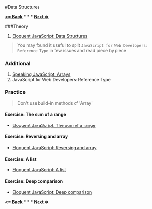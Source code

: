 #Data Structures

**[<= Back](../02-functions-variables-scope-and-memory/functions-variables-scope-and-memory.md)**		*	*	*	**[Next =>](../04-high-order-functions/high-order-functions.md)**


###Theory

1. [Eloquent JavaScript: Data Structures](http://eloquentjavascript.net/04_data.html)


> You may found it useful  to split `JavaScript for Web Developers: Reference Type` in few issues and read piece by piece

### Additional

1. [Speaking JavaScript: Arrays](http://speakingjs.com/es5/ch07.html)
1. JavaScript for Web Developers: Reference Type

### Practice

> Don't use build-in methods of 'Array'

#### Exercise: The sum of a range
 
* [Eloquent JavaScript: The sum of a range](http://eloquentjavascript.net/04_data.html#h_8ZspxiCEC/) 

#### Exercise: Reversing and array

* [Eloquent JavaScript: Reversing and array](http://eloquentjavascript.net/04_data.html#h_6xTmjj4Rf5)

#### Exercise: A list

* [Eloquent JavaScript: A list](http://eloquentjavascript.net/04_data.html#h_nSTX34CM1M)

#### Exercise: Deep comparison

* [Eloquent JavaScript: Deep comparison](http://eloquentjavascript.net/04_data.html#h_IJBU+aXOIC)


**[<= Back](../02-functions-variables-scope-and-memory/functions-variables-scope-and-memory.md)**		*	*	*	**[Next =>](../04-high-order-functions/high-order-functions.md)**











